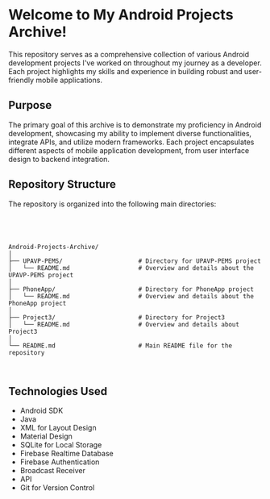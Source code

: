 # Welcome to My Android Projects Archive!

This repository serves as a comprehensive collection of various Android development projects I've worked on throughout my journey as a developer. Each project highlights my skills and experience in building robust and user-friendly mobile applications.

## Purpose

The primary goal of this archive is to demonstrate my proficiency in Android development, showcasing my ability to implement diverse functionalities, integrate APIs, and utilize modern frameworks. Each project encapsulates different aspects of mobile application development, from user interface design to backend integration.

## Repository Structure

The repository is organized into the following main directories:


```plaintext




Android-Projects-Archive/
│
├── UPAVP-PEMS/                     # Directory for UPAVP-PEMS project
│   └── README.md                   # Overview and details about the UPAVP-PEMS project
│
├── PhoneApp/                       # Directory for PhoneApp project
│   └── README.md                   # Overview and details about the PhoneApp project
│
├── Project3/                       # Directory for Project3
│   └── README.md                   # Overview and details about Project3
│
└── README.md                       # Main README file for the repository



```







## Technologies Used

- Android SDK
- Java
- XML for Layout Design
- Material Design
- SQLite for Local Storage
- Firebase Realtime Database
- Firebase Authentication
- Broadcast Receiver
- API
- Git for Version Control
